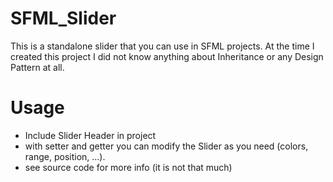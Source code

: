 # SFML_Slider

This is a standalone slider that you can use in SFML projects.
At the time I created this project I did not know anything about Inheritance or any Design Pattern at all. 

# Usage
- Include Slider Header in project
- with setter and getter you can modify the Slider as you need (colors, range, position, ...).
- see source code for more info (it is not that much)
